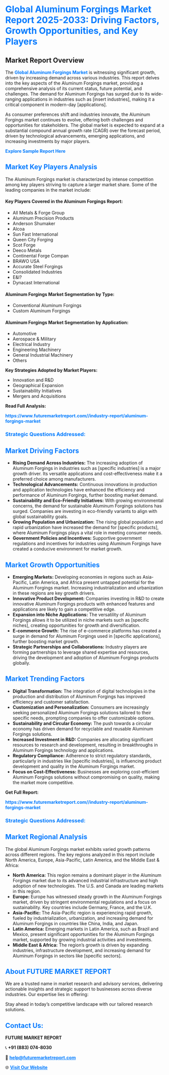 <h1 style="color: #007BFF;">Global Aluminum Forgings Market Report 2025-2033: Driving Factors, Growth Opportunities, and Key Players</h1>

<section id="overview">
<h2>Market Report Overview</h2>
<p>The <a href="https://www.futuremarketreport.com//industry-report/aluminum-forgings-market" style="color: #007BFF; text-decoration: none;"><strong>Global Aluminum Forgings Market</strong></a> is witnessing significant growth, driven by increasing demand across various industries. This report delves into the key aspects of the Aluminum Forgings market, providing a comprehensive analysis of its current status, future potential, and challenges. The demand for Aluminum Forgings has surged due to its wide-ranging applications in industries such as [insert industries], making it a critical component in modern-day [applications].</p>
<p>As consumer preferences shift and industries innovate, the Aluminum Forgings market continues to evolve, offering both challenges and opportunities for stakeholders. The global market is expected to expand at a substantial compound annual growth rate (CAGR) over the forecast period, driven by technological advancements, emerging applications, and increasing investments by major players.</p>
</section>

<section id="overview">
<p><a href="https://www.futuremarketreport.com//request-sample/reportId=56959" style="color: #007BFF; text-decoration: none;"><strong>Explore Sample Report Here</strong></a></p>
</section>

<section id="key-players">
<h2 style="color: #007BFF;">Market Key Players Analysis</h2>
<p>The Aluminum Forgings market is characterized by intense competition among key players striving to capture a larger market share. Some of the leading companies in the market include:</p>
<h4>Key Players Covered in the Aluminum Forgings Report:</h4>
<ul><li>All Metals &amp; Forge Group</li><li>Aluminum Precision Products</li><li>Anderson Shumaker</li><li>Alcoa</li><li>Sun Fast International</li><li>Queen City Forging</li><li>Scot Forge</li><li>Deeco Metals</li><li>Continental Forge Compan</li><li>BRAWO USA</li><li>Accurate Steel Forgings</li><li>Consolidated Industries</li><li>E&amp;I?</li><li>Dynacast International</li></ul>
<h4>Aluminum Forgings Market Segmentation by Type:</h4>
<ul><li>Conventional Aluminum Forgings</li><li>Custom Aluminum Forgings</li></ul>

<h4>Aluminum Forgings Market Segmentation by Application:</h4>
<ul><li>Automotive</li><li>Aerospace &amp; Military</li><li>Electrical Industry</li><li>Engineering Machinery</li><li>General Industrial Machinery</li><li>Others</li></ul>
<p><strong>Key Strategies Adopted by Market Players:</strong></p>
<ul>
<li>Innovation and R&D</li>
<li>Geographical Expansion</li>
<li>Sustainability Initiatives</li>
<li>Mergers and Acquisitions</li>
</ul>
</section>

<section>
<p><strong>Read Full Analysis: </strong></p><a href="https://www.futuremarketreport.com//industry-report/aluminum-forgings-market" style="color: #007BFF; text-decoration: none;"><strong>https://www.futuremarketreport.com//industry-report/aluminum-forgings-market</strong></a>
<h3 style="color: #007BFF;">Strategic Questions Addressed:</h3>
</section>

<section id="driving-factors">
<h2 style="color: #007BFF;">Market Driving Factors</h2>
<ul>
<li><strong>Rising Demand Across Industries:</strong> The increasing adoption of Aluminum Forgings in industries such as [specific industries] is a major growth driver. Its versatile applications and cost-effectiveness make it a preferred choice among manufacturers.</li>
<li><strong>Technological Advancements:</strong> Continuous innovations in production and application technologies have enhanced the efficiency and performance of Aluminum Forgings, further boosting market demand.</li>
<li><strong>Sustainability and Eco-Friendly Initiatives:</strong> With growing environmental concerns, the demand for sustainable Aluminum Forgings solutions has surged. Companies are investing in eco-friendly variants to align with global sustainability goals.</li>
<li><strong>Growing Population and Urbanization:</strong> The rising global population and rapid urbanization have increased the demand for [specific products], where Aluminum Forgings plays a vital role in meeting consumer needs.</li>
<li><strong>Government Policies and Incentives:</strong> Supportive government regulations and incentives for industries using Aluminum Forgings have created a conducive environment for market growth.</li>
</ul>
</section>

<section id="growth-opportunities">
<h2 style="color: #007BFF;">Market Growth Opportunities</h2>
<ul>
<li><strong>Emerging Markets:</strong> Developing economies in regions such as Asia-Pacific, Latin America, and Africa present untapped potential for the Aluminum Forgings market. Increasing industrialization and urbanization in these regions are key growth drivers.</li>
<li><strong>Innovative Product Development:</strong> Companies investing in R&D to create innovative Aluminum Forgings products with enhanced features and applications are likely to gain a competitive edge.</li>
<li><strong>Expansion into Niche Applications:</strong> The versatility of Aluminum Forgings allows it to be utilized in niche markets such as [specific niches], creating opportunities for growth and diversification.</li>
<li><strong>E-commerce Growth:</strong> The rise of e-commerce platforms has created a surge in demand for Aluminum Forgings used in [specific applications], further boosting market growth.</li>
<li><strong>Strategic Partnerships and Collaborations:</strong> Industry players are forming partnerships to leverage shared expertise and resources, driving the development and adoption of Aluminum Forgings products globally.</li>
</ul>
</section>

<section id="trending-factors">
<h2 style="color: #007BFF;">Market Trending Factors</h2>
<ul>
<li><strong>Digital Transformation:</strong> The integration of digital technologies in the production and distribution of Aluminum Forgings has improved efficiency and customer satisfaction.</li>
<li><strong>Customization and Personalization:</strong> Consumers are increasingly seeking personalized Aluminum Forgings solutions tailored to their specific needs, prompting companies to offer customizable options.</li>
<li><strong>Sustainability and Circular Economy:</strong> The push towards a circular economy has driven demand for recyclable and reusable Aluminum Forgings solutions.</li>
<li><strong>Increased Investment in R&D:</strong> Companies are allocating significant resources to research and development, resulting in breakthroughs in Aluminum Forgings technology and applications.</li>
<li><strong>Regulatory Compliance:</strong> Adherence to strict regulatory standards, particularly in industries like [specific industries], is influencing product development and quality in the Aluminum Forgings market.</li>
<li><strong>Focus on Cost-Effectiveness:</strong> Businesses are exploring cost-efficient Aluminum Forgings solutions without compromising on quality, making the market more competitive.</li>
</ul>
</section>

<section>
<p><strong>Get Full Report: </strong></p><a href="https://www.futuremarketreport.com//industry-report/aluminum-forgings-market" style="color: #007BFF; text-decoration: none;"><strong>https://www.futuremarketreport.com//industry-report/aluminum-forgings-market</strong></a>
<h3 style="color: #007BFF;">Strategic Questions Addressed:</h3>
</section>


<section id="regional-analysis">
<h2 style="color: #007BFF;">Market Regional Analysis</h2>
<p>The global Aluminum Forgings market exhibits varied growth patterns across different regions. The key regions analyzed in this report include North America, Europe, Asia-Pacific, Latin America, and the Middle East & Africa:</p>
<ul>
<li><strong>North America:</strong> This region remains a dominant player in the Aluminum Forgings market due to its advanced industrial infrastructure and high adoption of new technologies. The U.S. and Canada are leading markets in this region.</li>
<li><strong>Europe:</strong> Europe has witnessed steady growth in the Aluminum Forgings market, driven by stringent environmental regulations and a focus on sustainability. Key countries include Germany, France, and the U.K.</li>
<li><strong>Asia-Pacific:</strong> The Asia-Pacific region is experiencing rapid growth, fueled by industrialization, urbanization, and increasing demand for Aluminum Forgings in countries like China, India, and Japan.</li>
<li><strong>Latin America:</strong> Emerging markets in Latin America, such as Brazil and Mexico, present significant opportunities for the Aluminum Forgings market, supported by growing industrial activities and investments.</li>
<li><strong>Middle East & Africa:</strong> The region’s growth is driven by expanding industries, infrastructure development, and increasing demand for Aluminum Forgings in sectors like [specific sectors].</li>
</ul>
</section>

<footer>
<h2 style="color: #007BFF;">About FUTURE MARKET REPORT</h2>
<p>We are a trusted name in market research and advisory services, delivering actionable insights and strategic support to businesses across diverse industries. Our expertise lies in offering:</p>

<p>Stay ahead in today’s competitive landscape with our tailored research solutions.</p>

<h2 style="color: #007BFF;">Contact Us:</h2>
<p><strong>FUTURE MARKET REPORT</strong></p>
<p>📞 <strong>+91 (883) 074-8030</strong></p>
<p>📧 <strong><a href="mailto:help@futuremarketreport.com" style="color: #007BFF;">help@futuremarketreport.com</a></strong></p>
<p>🌐 <strong><a href="https://www.futuremarketreport.com/" style="color: #007BFF;">Visit Our Website</a></strong></p>
</footer>